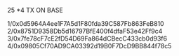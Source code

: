 25 *4 TX ON BASE

1/0x0d5964A4ee1F7A5d1F80fda39C587Fb863FeB810
2/0x8751D9358Db5d16797BfE400f4dfaF53e42Ff9c4
3/0x7fe78cF7cE2fD54D69Fa864dCBecC433cb0d93f6
4/0x09805Cf70AD9CA03392d19B0F7DcD9BB844f78c5
